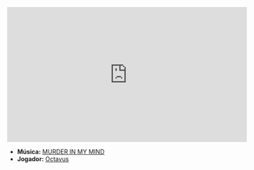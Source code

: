 <iframe width="560" height="315" src="https://www.youtube.com/embed/w-sQRS-Lc9k?si=dh5HWt9DqT2JDAx-" title="YouTube video player" frameborder="0" allow="accelerometer; autoplay; clipboard-write; encrypted-media; gyroscope; picture-in-picture; web-share" referrerpolicy="strict-origin-when-cross-origin" allowfullscreen></iframe>

- **Música:** [MURDER IN MY MIND](../Músicas/MURDER%20IN%20MY%20MIND.md)
- **Jogador:** [Octavus](content/Jogadores/Octavus.md)